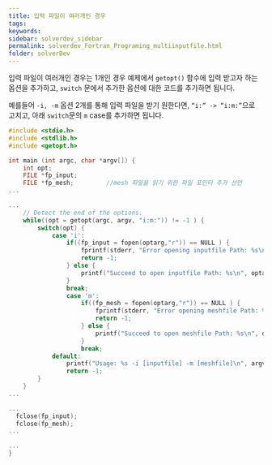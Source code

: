 ```yaml
---
title: 입력 파일이 여러개인 경우
tags: 
keywords:
sidebar: solverdev_sidebar
permalink: solverdev_Fortran_Programing_multiinputfile.html
folder: solverDev
---
```


입력 파일이 여러개인 경우는 1개인 경우 예제에서 ```getopt()``` 함수에 입력 받고자 하는 옵션을 추가하고,  ```switch``` 문에서 추가한 옵션에 대한 코드를 추가하면 됩니다.

예를들어 ```-i, -m``` 옵션 2개를 통해 입력 파일을 받기 원한다면, ```“i:” -> “i:m:”```으로 고치고, 아래 ```switch```문의 ```m``` case를 추가하면 됩니다.


```c
#include <stdio.h>
#include <stdlib.h>
#include <getopt.h>

int main (int argc, char *argv[]) {
	int opt;
	FILE *fp_input;
	FILE *fp_mesh;         //mesh 파일을 읽기 위한 파일 포인터 추가 선언
...

...
	// Detect the end of the options.
	while((opt = getopt(argc, argv, "i:m:")) != -1 ) {
		switch(opt) {
			case 'i':
				if((fp_input = fopen(optarg,"r")) == NULL ) {
					fprintf(stderr, "Error opening inputfile Path: %s\n", optarg);
					return -1;
				} else {
					printf("Succeed to open inputfile Path: %s\n", optarg);
				}
				break;
    			case 'm':
    				if((fp_mesh = fopen(optarg,"r")) == NULL ) {
    					fprintf(stderr, "Error opening meshfile Path: %s\n", optarg);
    					return -1;
    				} else {
    					printf("Succeed to open meshfile Path: %s\n", optarg);
    				}
    				break;
			default:
				printf("Usage: %s -i [inputfile] -m [meshfile]\n", argv[0]);
				return -1;
		}
	}
...

...
  fclose(fp_input);
  fclose(fp_mesh);
...

...
}
```
